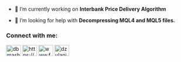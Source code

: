 
- 🔭 I’m currently working on **Interbank Price Delivery Algorithm**

- 🤝 I’m looking for help with **Decompressing MQL4 and MQL5 files.**

<h3 align="left">Connect with me:</h3>
<p align="left">
<a href="https://twitter.com/dbmashau" target="blank"><img align="center" src="https://raw.githubusercontent.com/rahuldkjain/github-profile-readme-generator/master/src/images/icons/Social/twitter.svg" alt="dbmashau" height="30" width="40" /></a>
<a href="https://linkedin.com/in/https://www.linkedin.com/feed/" target="blank"><img align="center" src="https://raw.githubusercontent.com/rahuldkjain/github-profile-readme-generator/master/src/images/icons/Social/linked-in-alt.svg" alt="https://www.linkedin.com/feed/" height="30" width="40" /></a>
<a href="https://fb.com/www.facebook.com/marco.mashau" target="blank"><img align="center" src="https://raw.githubusercontent.com/rahuldkjain/github-profile-readme-generator/master/src/images/icons/Social/facebook.svg" alt="www.facebook.com/marco.mashau" height="30" width="40" /></a>
<a href="https://instagram.com/dzulani.mashau" target="blank"><img align="center" src="https://raw.githubusercontent.com/rahuldkjain/github-profile-readme-generator/master/src/images/icons/Social/instagram.svg" alt="dzulani.mashau" height="30" width="40" /></a>
</p>
